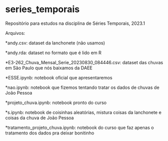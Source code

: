# series_temporais
Repositório para estudos na disciplina de Séries Temporais, 2023.1

Arquivos:

*andy.csv: dataset da lanchonete (não usamos)

*andy.rda: dataset no formato que é lido em R

*E3-262_Chuva_Mensal_Serie_20230830_084446.csv: dataset das chuvas em São Paulo que nós baixamos da DAEE

*ESSE.ipynb: notebook oficial que apresentaremos

*nao.ipynb: notebook que fizemos tentando tratar os dados de chuvas de João Pessoa

*projeto_chuva.ipynb: notebook pronto do curso

*s.ipynb: notebook de coisinhas aleatórias, mistura coisas da lanchonete e coisas da chuva de João Pessoa

*tratamento_projeto_chuva.ipynb: notebook do curso que faz apenas o tratamento dos dados pra deixar bonitinho
